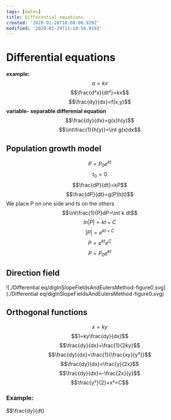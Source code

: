 ```yaml
---
tags: [mates]
title: Differential equations
created: '2020-01-28T18:08:00.929Z'
modified: '2020-01-29T11:18:56.919Z'
---
```


# Differential equations

**example:**
$$ a = kx$$
$$\frac{d²x}{dt²}=kx$$
$$\frac{dy}{dx}=f(x,y)$$
**variable- separable differenial equation**
$$\frac{dy}{dx}=g(x)h(y)$$
$$\int\frac{1}{h(y)}=\int g(x)dx$$

## Population growth model

$$P=P_0e^{kt}$$
$$t_0=0$$
$$\frac{dP}{dt}=kP$$
$$\frac{dP}{dt}=g(P)h(t)$$
We place P on one side and ts on the others
$$\int\frac{1}{P}dP=\int k dt$$
$$ln|P|=kt+C$$
$$|P|=e^{kt+C}$$
$$P=e^{kt}e^C$$
$$P=P_0e^{kt}$$

## Direction field

![./Differential eq/digInSlopeFieldsAndEulersMethod-figure0.svg](./Differential eq/digInSlopeFieldsAndEulersMethod-figure0.svg)

## Orthogonal functions

$$x=ky$$
$$1=ky\frac{dy}{dx}$$
$$\frac{dy}{dx}=\frac{1}{2ky}$$
$$\frac{dy}{dx}=\frac{1}{\frac{xy}{y²}}$$
$$\frac{dy}{dx}=\frac{y}{2x}$$
$$\frac{dy}{dx}=-\frac{2x}{y}$$
$$\frac{y²}{2}+x²=C$$
### Example:

$$\frac{dy}{dt}
